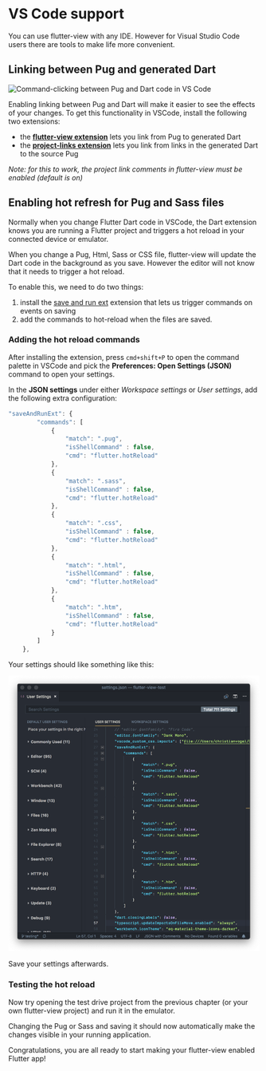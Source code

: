 # VS Code support

You can use flutter-view with any IDE. However for Visual Studio Code users there are tools to make life more convenient.

## Linking between Pug and generated Dart

![Command-clicking between Pug and Dart code in VS Code](../.gitbook/assets/flutter-view-vscode-anim.gif)

Enabling linking between Pug and Dart will make it easier to see the effects of your changes. To get this functionality in VSCode, install the following two extensions:

* the [**flutter-view extension**](https://marketplace.visualstudio.com/items?itemName=blueneogeo.flutter-view-vscode) lets you link from Pug to generated Dart
* the [**project-links extension**](https://marketplace.visualstudio.com/items?itemName=KyleDavidE.vscode-project-links) lets you link from links in the generated Dart to the source Pug

_Note: for this to work, the project link comments in flutter-view must be enabled (default is on)_

## Enabling hot refresh for Pug and Sass files

Normally when you change Flutter Dart code in VSCode, the Dart extension knows you are running a Flutter project and triggers a hot reload in your connected device or emulator.

When you change a Pug, Html, Sass or CSS file, flutter-view will update the Dart code in the background as you save. However the editor will not know that it needs to trigger a hot reload.

To enable this, we need to do two things:

1. install the [save and run ext](https://github.com/padjon/vscode-save-and-run-ext) extension that lets us trigger commands on events on saving
2. add the commands to hot-reload when the files are saved.

### Adding the hot reload commands

After installing the extension, press `cmd+shift+P` to open the command palette in VSCode and pick the **Preferences: Open Settings (JSON)** command to open your settings.

In the **JSON settings** under either _Workspace settings_ or _User settings_, add the following extra configuration:

```javascript
"saveAndRunExt": {
        "commands": [
            {
                "match": ".pug",
                "isShellCommand" : false,
                "cmd": "flutter.hotReload"
            },
            {
                "match": ".sass",
                "isShellCommand" : false,
                "cmd": "flutter.hotReload"
            },
            {
                "match": ".css",
                "isShellCommand" : false,
                "cmd": "flutter.hotReload"
            },
            {
                "match": ".html",
                "isShellCommand" : false,
                "cmd": "flutter.hotReload"
            },
            {
                "match": ".htm",
                "isShellCommand" : false,
                "cmd": "flutter.hotReload"
            }
        ]
    },
```

Your settings should like something like this:

![](<../.gitbook/assets/Screen Shot 2018-12-01 at 4.05.42 PM.png>)

Save your settings afterwards.

### Testing the hot reload

Now try opening the test drive project from the previous chapter (or your own flutter-view project) and run it in the emulator.

Changing the Pug or Sass and saving it should now automatically make the changes visible in your running application.

Congratulations, you are all ready to start making your flutter-view enabled Flutter app!

